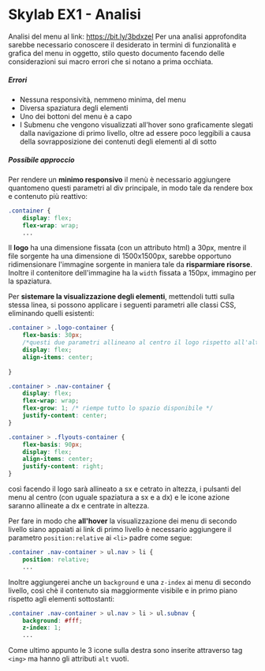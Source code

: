 # Skylab EX1 - Analisi

Analisi del menu al link: https://bit.ly/3bdxzel
Per una analisi approfondita sarebbe necessario conoscere il desiderato in termini di funzionalità e grafica del menu in oggetto, stilo questo documento facendo delle considerazioni sui macro errori che si notano a prima occhiata.

##### Errori

- Nessuna responsività, nemmeno minima, del menu
- Diversa spaziatura degli elementi
- Uno dei bottoni del menu è a capo
- I Submenu che vengono visualizzati all'hover sono graficamente slegati dalla navigazione di primo livello, oltre ad essere poco leggibili a causa della sovrapposizione dei contenuti degli elementi al di sotto



##### Possibile approccio

Per rendere un **minimo responsivo** il menù è necessario aggiungere quantomeno questi parametri al div principale, in modo tale da rendere box e contenuto più reattivo:

```css
.container {
    display: flex;
    flex-wrap: wrap;
    ...
```

Il **logo** ha una dimensione fissata (con un attributo html) a 30px, mentre il file sorgente ha una dimensione di 1500x1500px, sarebbe opportuno ridimensionare l'immagine sorgente in maniera tale da **risparmiare risorse**.
Inoltre il contenitore dell'immagine ha la `width` fissata a 150px, immagino per la spaziatura.

Per **sistemare la visualizzazione degli elementi**, mettendoli tutti sulla stessa linea, si possono applicare i seguenti parametri alle classi CSS, eliminando quelli esistenti:

```css
.container > .logo-container {
    flex-basis: 30px;
    /*questi due parametri allineano al centro il logo rispetto all'altezza del div */
    display: flex;
    align-items: center; 
    
}

.container > .nav-container {
    display: flex;
    flex-wrap: wrap;
    flex-grow: 1; /* riempe tutto lo spazio disponibile */
    justify-content: center;
}

.container > .flyouts-container {
    flex-basis: 90px;
    display: flex;
    align-items: center;
    justify-content: right;
}
```

così facendo il logo sarà allineato a sx e cetrato in altezza, i pulsanti del menu al centro (con uguale spaziatura a sx e a dx) e le icone azione saranno allineate a dx e centrate in altezza.

Per fare in modo che **all'hover** la visualizzazione dei menu di secondo livello siano appaiati ai link di primo livello è necessario aggiungere il parametro `position:relative` ai `<li>` padre come segue:

```css
.container .nav-container > ul.nav > li {
    position: relative;
    ...
```

Inoltre aggiungerei anche un `background` e una `z-index` ai menu di secondo livello, così chè il contenuto sia  maggiormente visibile e in primo piano rispetto agli elementi sottostanti:

```css
.container .nav-container > ul.nav > li > ul.subnav {
    background: #fff;
    z-index: 1;
    ...
```

Come ultimo appunto le 3 icone sulla destra sono inserite attraverso tag `<img>` ma hanno gli attributi `alt` vuoti.
